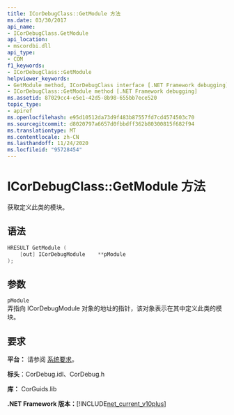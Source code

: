```yaml
---
title: ICorDebugClass::GetModule 方法
ms.date: 03/30/2017
api_name:
- ICorDebugClass.GetModule
api_location:
- mscordbi.dll
api_type:
- COM
f1_keywords:
- ICorDebugClass::GetModule
helpviewer_keywords:
- GetModule method, ICorDebugClass interface [.NET Framework debugging]
- ICorDebugClass::GetModule method [.NET Framework debugging]
ms.assetid: 87029cc4-e5e1-42d5-8b98-655bb7ece520
topic_type:
- apiref
ms.openlocfilehash: e95d10512da73d9f483b87557fd7cd4574503c70
ms.sourcegitcommit: d8020797a6657d0fbbdff362b80300815f682f94
ms.translationtype: MT
ms.contentlocale: zh-CN
ms.lasthandoff: 11/24/2020
ms.locfileid: "95728454"
---
```

# <a name="icordebugclassgetmodule-method"></a>ICorDebugClass::GetModule 方法

获取定义此类的模块。  
  
## <a name="syntax"></a>语法  
  
```cpp  
HRESULT GetModule (  
    [out] ICorDebugModule    **pModule  
);  
```  
  
## <a name="parameters"></a>参数  

 `pModule`  
 弄指向 ICorDebugModule 对象的地址的指针，该对象表示在其中定义此类的模块。  
  
## <a name="requirements"></a>要求  

 **平台：** 请参阅 [系统要求](../../get-started/system-requirements.md)。  
  
 **标头**：CorDebug.idl、CorDebug.h  
  
 **库：** CorGuids.lib  
  
 **.NET Framework 版本：**[!INCLUDE[net_current_v10plus](../../../../includes/net-current-v10plus-md.md)]
